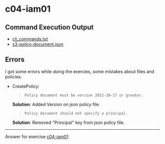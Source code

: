 # c04-iam01

## Command Execution Output

- [cli_commands.txt](cli_commands.txt)
- [s3-policy-document.json](s3-policy-document.json)

## Errors

I got some errors while doing the exercies, some mistakes about files and policies.

- CreatePolicy:

  > `Policy document must be version 2012-10-17 or greater.`

  **Solution**: Added Version on json policy file.

  > `Policy document should not specify a principal.`

  **Solution**: Removed "Principal" key from json policy file.

---

Answer for exercise [c04-iam01](https://github.com/devopsacademyau/academy/blob/4d3701fa0791064e8a5b737acae52c992faaa07e/classes/04class/exercises/c04-iam01/README.md)
